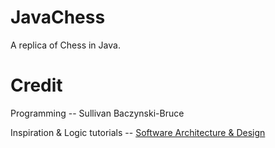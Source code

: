 # JavaChess
A replica of Chess in Java.

# Credit

Programming -- Sullivan Baczynski-Bruce

Inspiration & Logic tutorials -- [Software Architecture & Design](https://www.youtube.com/@amir650)
